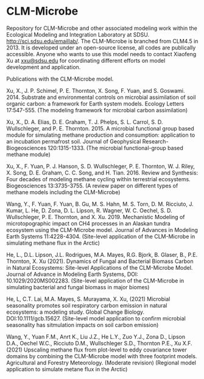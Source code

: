 # CLM-Microbe
Repository for CLM-Microbe and other associated modeling work within the Ecological Modeling and Integration Laboratory at SDSU. http://sci.sdsu.edu/emaillab/. The CLM-Microbe is branched from CLM4.5 in 2013. It is developed under an open-source license, all codes are publically accessible. Anyone who wants to use this model needs to contact Xiaofeng Xu at xxu@sdsu.edu for coordinating different efforts on model development and application.

Publications with the CLM-Microbe model.

Xu, X., J. P. Schimel, P. E. Thornton, X. Song, F. Yuan, and S. Goswami. 2014. Substrate and environmental controls on microbial assimilation of soil organic carbon: a framework for Earth system models. Ecology Letters 17:547-555. (The modeling framework for microbial carbon assimilation)

Xu, X., D. A. Elias, D. E. Graham, T. J. Phelps, S. L. Carrol, S. D. Wullschleger, and P. E. Thornton. 2015. A microbial functional group based module for simulating methane production and consumption: application to an incubation permafrost soil. Journal of Geophysical Research-Biogeosciences 120:1315-1333. (The microbial functional-group based methane module)

Xu, X., F. Yuan, P. J. Hanson, S. D. Wullschleger, P. E. Thornton, W. J. Riley, X. Song, D. E. Graham, C. C. Song, and H. Tian. 2016. Review and Synthesis: Four decades of modeling methane cycling within terrestrial ecosystems. Biogeosciences 13:3735-3755. (A review paper on different types of methane models including the CLM-Microbe)

Wang, Y., F. Yuan, F. Yuan, B. Gu, M. S. Hahn, M. S. Torn, D. M. Ricciuto, J. Kumar, L. He, D. Zona, D. L. Lipson, R. Wagner, W. C. Oechel, S. D. Wullschleger, P. E. Thornton, and X. Xu. 2019. Mechanistic Modeling of microtopographic impact on CH4 processes in an Alaskan tundra ecosystem using the CLM-Microbe model. Journal of Advances in Modeling Earth Systems 11:4228-4304. (Site-level application of the CLM-Microbe in simulating methane flux in the Arctic)

He, L., D.L. Lipson, J.L. Rodrigues, M.A. Mayes, R.G. Bjork, B. Glaser, B., P.E. Thornton, X. Xu (2021). Dynamics of Fungal and Bacterial Biomass Carbon in Natural Ecosystems: Site-level Applications of the CLM-Microbe Model. Journal of Advance in Modeling Earth Systems, DOI: 10.1029/2020MS002283. (Site-level application of the CLM-Microbe in simulating bacterial and fungal biomass in major biomes)

He, L, C.T. Lai, M.A. Mayes, S. Murayama, X. Xu, (2021) Microbial seasonality promotes soil respiratory carbon emission in natural ecosystems: a modeling study. Global Change Biology. DOI:10.1111/gcb.15627. (Site-level model application to confirm microbial seasonality has sitmulation impacts on soil carbon emission)

Wang, Y., Yuan F.M., Anrt K., Liu J.Z., He L.Y., Zuo Y.J., Zona D., Lipson D.A., Oechel W.C., Ricciuto D.M., Wullschleger S.D., Thornton P.E., Xu X.F. (2021) Upscaling methane flux from plot-level to eddy covariance tower domains by combining the CLM-Microbe model with three footprint models. Agricultural and Forestry Meteorology. (Moderate revision) (Regional model application to simulate metane flux in the Arctic)

